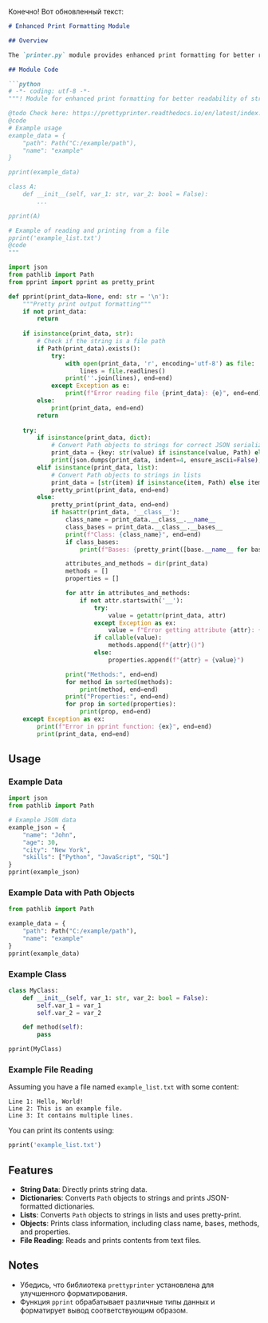 Конечно! Вот обновленный текст:

```markdown
# Enhanced Print Formatting Module

## Overview

The `printer.py` module provides enhanced print formatting for better readability of data structures. It supports pretty-printing of dictionaries, lists, and objects, with customization for handling `Path` objects and displaying class information. It also includes functionality to read and print lines from text files.

## Module Code

```python
# -*- coding: utf-8 -*-
"""! Module for enhanced print formatting for better readability of structures

@todo Check here: https://prettyprinter.readthedocs.io/en/latest/index.html#
@code
# Example usage
example_data = {
    "path": Path("C:/example/path"),
    "name": "example"
}

pprint(example_data)

class A:
    def __init__(self, var_1: str, var_2: bool = False):
        ...

pprint(A)

# Example of reading and printing from a file
pprint('example_list.txt')
@code
"""

import json
from pathlib import Path
from pprint import pprint as pretty_print

def pprint(print_data=None, end: str = '\n'):
    """Pretty print output formatting"""
    if not print_data:
        return
    
    if isinstance(print_data, str):
        # Check if the string is a file path
        if Path(print_data).exists():
            try:
                with open(print_data, 'r', encoding='utf-8') as file:
                    lines = file.readlines()
                print(''.join(lines), end=end)
            except Exception as e:
                print(f"Error reading file {print_data}: {e}", end=end)
        else:
            print(print_data, end=end)
        return
    
    try:
        if isinstance(print_data, dict):
            # Convert Path objects to strings for correct JSON serialization
            print_data = {key: str(value) if isinstance(value, Path) else value for key, value in print_data.items()}
            print(json.dumps(print_data, indent=4, ensure_ascii=False), end=end)
        elif isinstance(print_data, list):
            # Convert Path objects to strings in lists
            print_data = [str(item) if isinstance(item, Path) else item for item in print_data]
            pretty_print(print_data, end=end)
        else:
            pretty_print(print_data, end=end)
            if hasattr(print_data, '__class__'):
                class_name = print_data.__class__.__name__
                class_bases = print_data.__class__.__bases__
                print(f"Class: {class_name}", end=end)
                if class_bases:
                    print(f"Bases: {pretty_print([base.__name__ for base in class_bases], end=end)}", end=end)

                attributes_and_methods = dir(print_data)
                methods = []
                properties = []

                for attr in attributes_and_methods:
                    if not attr.startswith('__'):
                        try:
                            value = getattr(print_data, attr)
                        except Exception as ex:
                            value = f"Error getting attribute {attr}: {ex}"
                        if callable(value):
                            methods.append(f"{attr}()")
                        else:
                            properties.append(f"{attr} = {value}")

                print("Methods:", end=end)
                for method in sorted(methods):
                    print(method, end=end)
                print("Properties:", end=end)
                for prop in sorted(properties):
                    print(prop, end=end)
    except Exception as ex:
        print(f"Error in pprint function: {ex}", end=end)
        print(print_data, end=end)
```

## Usage

### Example Data

```python
import json
from pathlib import Path

# Example JSON data
example_json = {
    "name": "John",
    "age": 30,
    "city": "New York",
    "skills": ["Python", "JavaScript", "SQL"]
}
pprint(example_json)
```

### Example Data with Path Objects

```python
from pathlib import Path

example_data = {
    "path": Path("C:/example/path"),
    "name": "example"
}
pprint(example_data)
```

### Example Class

```python
class MyClass:
    def __init__(self, var_1: str, var_2: bool = False):
        self.var_1 = var_1
        self.var_2 = var_2

    def method(self):
        pass

pprint(MyClass)
```

### Example File Reading

Assuming you have a file named `example_list.txt` with some content:

```plaintext
Line 1: Hello, World!
Line 2: This is an example file.
Line 3: It contains multiple lines.
```

You can print its contents using:

```python
pprint('example_list.txt')
```

## Features

- **String Data**: Directly prints string data.
- **Dictionaries**: Converts `Path` objects to strings and prints JSON-formatted dictionaries.
- **Lists**: Converts `Path` objects to strings in lists and uses pretty-print.
- **Objects**: Prints class information, including class name, bases, methods, and properties.
- **File Reading**: Reads and prints contents from text files.

## Notes

- Убедись, что библиотека `prettyprinter` установлена для улучшенного форматирования.
- Функция `pprint` обрабатывает различные типы данных и форматирует вывод соответствующим образом.
```